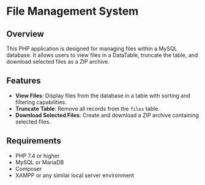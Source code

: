 # File Management System

## Overview

This PHP application is designed for managing files within a MySQL database. It allows users to view files in a DataTable, truncate the table, and download selected files as a ZIP archive. 

## Features

- **View Files**: Display files from the database in a table with sorting and filtering capabilities.
- **Truncate Table**: Remove all records from the `files` table.
- **Download Selected Files**: Create and download a ZIP archive containing selected files.

## Requirements

- PHP 7.4 or higher
- MySQL or MariaDB
- Composer
- XAMPP or any similar local server environment

